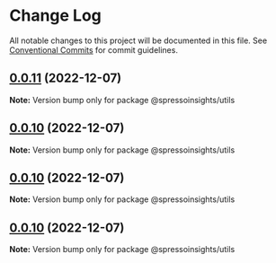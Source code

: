 # Change Log

All notable changes to this project will be documented in this file.
See [Conventional Commits](https://conventionalcommits.org) for commit guidelines.

## [0.0.11](/compare/v0.0.10...v0.0.11) (2022-12-07)

**Note:** Version bump only for package @spressoinsights/utils

## [0.0.10](/compare/v0.0.9...v0.0.10) (2022-12-07)

**Note:** Version bump only for package @spressoinsights/utils

## [0.0.10](/compare/v0.0.9...v0.0.10) (2022-12-07)

**Note:** Version bump only for package @spressoinsights/utils

## [0.0.10](/compare/v0.0.9...v0.0.10) (2022-12-07)

**Note:** Version bump only for package @spressoinsights/utils
